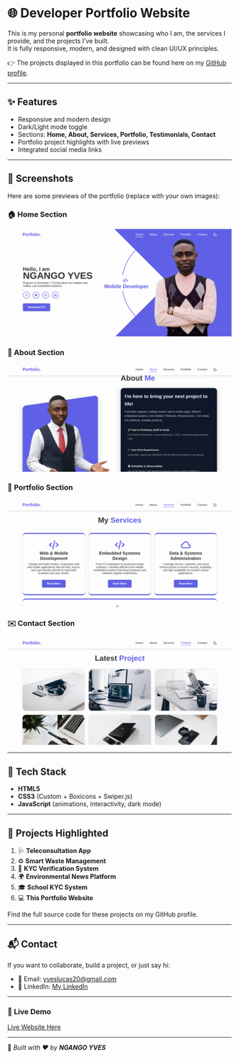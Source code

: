 # 🌐 Developer Portfolio Website  

This is my personal **portfolio website** showcasing who I am, the services I provide, and the projects I’ve built.  
It is fully responsive, modern, and designed with clean UI/UX principles.  

👉 The projects displayed in this portfolio can be found here on my [GitHub profile](https://https://github.com/NGANGOYves/).  

---

## ✨ Features  

- Responsive and modern design  
- Dark/Light mode toggle  
- Sections: **Home, About, Services, Portfolio, Testimonials, Contact**  
- Portfolio project highlights with live previews  
- Integrated social media links  

---

## 📸 Screenshots  

Here are some previews of the portfolio (replace with your own images):  

### 🏠 Home Section  
![Home Screenshot](assets/images/5.png)  

### 👤 About Section  
![About Screenshot](assets/images/4.png)  

### 💼 Portfolio Section  
![Portfolio Screenshot](assets/images/3.png)  

### ✉️ Contact Section  
![Contact Screenshot](assets/images/2.png)  

---

## 🚀 Tech Stack  

- **HTML5**  
- **CSS3** (Custom + Boxicons + Swiper.js)  
- **JavaScript** (animations, interactivity, dark mode)  

---

## 📂 Projects Highlighted  

1. 🩺 **Teleconsultation App**  
2. ♻️ **Smart Waste Management**  
3. 🔐 **KYC Verification System**  
4. 🌍 **Environmental News Platform**  
5. 🎓 **School KYC System**  
6. 💻 **This Portfolio Website**  

Find the full source code for these projects on my GitHub profile.  

---

## 📬 Contact  

If you want to collaborate, build a project, or just say hi:  

- 📧 Email: yveslucas20@gmail.com 
- 💼 LinkedIn: [My LinkedIn](https://www.linkedin.com/in/ngango-yves-636209300/)  


---

### 🔗 Live Demo  

[Live Website Here](https://ngangoyves.github.io/Fullstack-Portfolio/#home)  

---

📌 *Built with ❤️ by **NGANGO YVES***  
